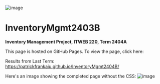 ![image](https://github.com/PatrickFrankAIU/GradeManagerProject/assets/134087916/b5d814bf-e38f-456f-8f9c-cb5a98fb52fa)

# InventoryMgmt2403B
**Inventory Management Project, ITWEB 220, Term 2404A**

This page is hosted on GitHub Pages. To view the page, click here:


Results from Last Term: 
https://patrickfrankaiu.github.io/InventoryMgmt2404B/

Here's an image showing the completed page without the CSS: 
![image](https://github.com/user-attachments/assets/7df5e498-9b7c-40e0-888d-7ab86f6b1481)
